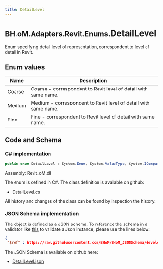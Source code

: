 ```yaml
---
title: DetailLevel
---
```


# <small>BH.oM.Adapters.Revit.Enums.</small>**DetailLevel**

Enum specifying detail level of representation, correspondent to level of detail in Revit.

## Enum values

| Name            | Description                                                    |
|-----------------|----------------------------------------------------------------|
| Coarse |  Coarse - correspondent to Revit level of detail with same name.  |
| Medium |  Medium - correspondent to Revit level of detail with same name.  |
| Fine |  Fine - correspondent to Revit level of detail with same name.  |


## Code and Schema

### C# implementation

``` C# title="C#"
public enum DetailLevel : System.Enum, System.ValueType, System.IComparable, System.ISpanFormattable, System.IFormattable, System.IConvertible
```

Assembly: Revit_oM.dll

The enum is defined in C#. The class definition is available on github:

- [DetailLevel.cs](https://github.com/BHoM/Revit_Toolkit/blob/develop/Revit_oM/Enums\DetailLevel.cs)

All history and changes of the class can be found by inspection the history.
### JSON Schema implementation

The object is defined as a JSON schema. To reference the schema in a validator like [this](https://www.jsonschemavalidator.net/) to validate a Json instance, please use the lines below:

``` json title="JSON Schema"
{
 "$ref" : https://raw.githubusercontent.com/BHoM/BHoM_JSONSchema/develop/Revit_oM/Enums/DetailLevel.json}
```

The JSON Schema is available on github here:

- [DetailLevel.json](https://github.com/BHoM/BHoM_JSONSchema/blob/develop/Revit_oM/Enums/DetailLevel.json)
